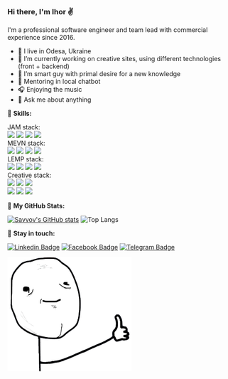 ### Hi there, I'm Ihor ✌

<p>I'm a professional software engineer and team lead with commercial experience since 2016.</p>

- 🏡 I live in Odesa, Ukraine
- 🔭 I’m currently working on creative sites, using different technologies (front + backend)
- 🌱 I’m smart guy with primal desire for a new knowledge
- 🗿  Mentoring in local chatbot
- 🎧 Enjoying the music
- 💬 Ask me about anything

🤘 **Skills:**

JAM stack:\
![](https://img.shields.io/badge/HCMS-Forestry.io-informational?style=flat&logo=forestry&logoColor=white&color=57682d)
![](https://img.shields.io/badge/Code-Nuxt.js-informational?style=flat&logo=nuxt.js&logoColor=white&color=57682d)
![](https://img.shields.io/badge/Markup-Jekyll-informational?style=flat&logo=jekyll&logoColor=white&color=57682d)
![](https://img.shields.io/badge/Style-SASS-informational?style=flat&logo=css3&logoColor=white&color=57682d)\
MEVN stack:\
![](https://img.shields.io/badge/Code-Vue.js-informational?style=flat&logo=vue.js&logoColor=white&color=57682d)
![](https://img.shields.io/badge/Code-Node.js-informational?style=flat&logo=Node.js&logoColor=white&color=57682d)
![](https://img.shields.io/badge/Code-Koa.js-informational?style=flat&logo=Koa&logoColor=white&color=57682d)
![](https://img.shields.io/badge/Code-MongoDB-informational?style=flat&logo=MongoDB&logoColor=white&color=57682d)\
LEMP stack:\
![](https://img.shields.io/badge/Code-PHP-informational?style=flat&logo=php&logoColor=white&color=57682d)
![](https://img.shields.io/badge/Server-NGINX-informational?style=flat&logo=nginx&logoColor=white&color=57682d)
![](https://img.shields.io/badge/DB-MySQL-informational?style=flat&logo=mysql&logoColor=white&color=57682d)
![](https://img.shields.io/badge/DB-MariaDB-informational?style=flat&logo=mariadb&logoColor=white&color=57682d)\
Creative stack:\
![](https://img.shields.io/badge/Transitions-JavaScript-informational?style=flat&logo=javascript&logoColor=white&color=57682d)
![](https://img.shields.io/badge/Animations-GSAP-informational?style=flat&logo=greensock&logoColor=white&color=57682d)
![](https://img.shields.io/badge/3D-Three.js-informational?style=flat&logo=Three.js&logoColor=white&color=57682d)\
![](https://img.shields.io/badge/2D-PixiJS-informational?style=flat&logo=pixijs&logoColor=white&color=57682d)
![](https://img.shields.io/badge/SmoothScroll-LocomotiveScroll-informational?style=flat&logo=smoothscroll&logoColor=white&color=57682d)
![](https://img.shields.io/badge/SPA-Swup-informational?style=flat&logo=swup&logoColor=white&color=57682d)

💪 **My GitHub Stats:**

[![Savvov's GitHub stats](https://github-readme-stats.vercel.app/api?username=savvoff&show_icons=true&count_private=true&include_all_commits=true&hide_border=true&theme=merko)](https://github.com/savvoff)
![Top Langs](https://github-readme-stats.vercel.app/api/top-langs/?username=savvoff&layout=compact&hide_border=true&theme=merko)


🤙 **Stay in touch:**

[![Linkedin Badge](https://img.shields.io/badge/-LinkedIn-0e76a8?style=flat-square&logo=Linkedin&logoColor=white)](https://linkedin.com/in/savvoff)
[![Facebook Badge](https://img.shields.io/badge/-Facebook-4267b2?style=flat-square&logo=Facebook&logoColor=white)](http://fb.me/savvoff)
[![Telegram Badge](https://img.shields.io/badge/-Telegram-229ed9?style=flat-square&logo=Telegram&logoColor=white)](http://t.me/savvoff)

<img src="./thumb-up.png" width="280" alt="Thumb Up">